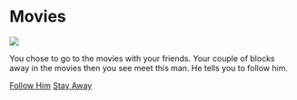 # Movies

![](Movies.jpg)

You chose to go to the movies with your friends. Your couple of blocks away in the movies then you see meet this man. He tells you to follow him.

 [Follow Him](follow)   [Stay Away](stay-away)
